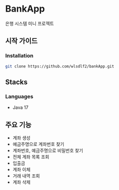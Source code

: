 # BankApp
은행 시스템 미니 프로젝트

## 시작 가이드
### Installation
```bash
git clone https://github.com/wlsdlf2/bankApp.git
```

## Stacks
### Languages
- Java 17

## 주요 기능
- 계좌 생성
- 예금주명으로 계좌번호 찾기
- 계좌번호, 예금주명으로 비밀번호 찾기
- 전체 계좌 목록 조회
- 입출금
- 계좌 이체
- 거래 내역 조회
- 계좌 삭제
